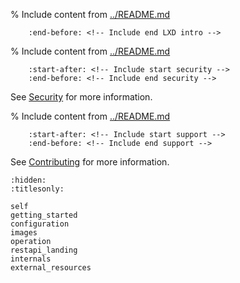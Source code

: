 
% Include content from [../README.md](../README.md)
```{include} ../README.md
    :end-before: <!-- Include end LXD intro -->
```

% Include content from [../README.md](../README.md)
```{include} ../README.md
    :start-after: <!-- Include start security -->
    :end-before: <!-- Include end security -->
```
See [Security](security.md) for more information.

% Include content from [../README.md](../README.md)
```{include} ../README.md
    :start-after: <!-- Include start support -->
    :end-before: <!-- Include end support -->
```
See [Contributing](contributing.md) for more information.

```{toctree}
:hidden:
:titlesonly:

self
getting_started
configuration
images
operation
restapi_landing
internals
external_resources
```
